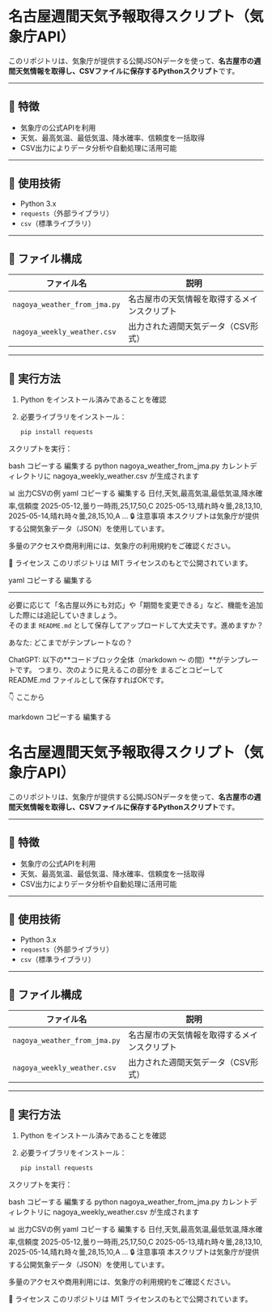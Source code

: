 # 名古屋週間天気予報取得スクリプト（気象庁API）

このリポジトリは、気象庁が提供する公開JSONデータを使って、**名古屋市の週間天気情報を取得し、CSVファイルに保存するPythonスクリプト**です。

---

## 📌 特徴

- 気象庁の公式APIを利用
- 天気、最高気温、最低気温、降水確率、信頼度を一括取得
- CSV出力によりデータ分析や自動処理に活用可能

---

## 🔧 使用技術

- Python 3.x
- `requests`（外部ライブラリ）
- `csv`（標準ライブラリ）

---

## 📁 ファイル構成

| ファイル名                    | 説明                                      |
|------------------------------|-------------------------------------------|
| `nagoya_weather_from_jma.py` | 名古屋市の天気情報を取得するメインスクリプト |
| `nagoya_weekly_weather.csv`  | 出力された週間天気データ（CSV形式）          |

---

## 🚀 実行方法

1. Python をインストール済みであることを確認
2. 必要ライブラリをインストール：

   ```bash
   pip install requests
スクリプトを実行：

bash
コピーする
編集する
python nagoya_weather_from_jma.py
カレントディレクトリに nagoya_weekly_weather.csv が生成されます

📊 出力CSVの例
yaml
コピーする
編集する
日付,天気,最高気温,最低気温,降水確率,信頼度
2025-05-12,曇り一時雨,25,17,50,C
2025-05-13,晴れ時々曇,28,13,10,
2025-05-14,晴れ時々曇,28,15,10,A
...
🔒 注意事項
本スクリプトは気象庁が提供する公開気象データ（JSON）を使用しています。

多量のアクセスや商用利用には、気象庁の利用規約をご確認ください。

📎 ライセンス
このリポジトリは MIT ライセンスのもとで公開されています。

yaml
コピーする
編集する

---

必要に応じて「名古屋以外にも対応」や「期間を変更できる」など、機能を追加した際には追記していきましょう。  
そのまま `README.md` として保存してアップロードして大丈夫です。進めますか？






あなた:
どこまでがテンプレートなの？


ChatGPT:
以下の**コードブロック全体（markdown ～ の間）**がテンプレートです。
つまり、次のように見えるこの部分を まるごとコピーして README.md ファイルとして保存すればOKです。

👇 ここから

markdown
コピーする
編集する
# 名古屋週間天気予報取得スクリプト（気象庁API）

このリポジトリは、気象庁が提供する公開JSONデータを使って、**名古屋市の週間天気情報を取得し、CSVファイルに保存するPythonスクリプト**です。

---

## 📌 特徴

- 気象庁の公式APIを利用
- 天気、最高気温、最低気温、降水確率、信頼度を一括取得
- CSV出力によりデータ分析や自動処理に活用可能

---

## 🔧 使用技術

- Python 3.x
- `requests`（外部ライブラリ）
- `csv`（標準ライブラリ）

---

## 📁 ファイル構成

| ファイル名                    | 説明                                      |
|------------------------------|-------------------------------------------|
| `nagoya_weather_from_jma.py` | 名古屋市の天気情報を取得するメインスクリプト |
| `nagoya_weekly_weather.csv`  | 出力された週間天気データ（CSV形式）          |

---

## 🚀 実行方法

1. Python をインストール済みであることを確認
2. 必要ライブラリをインストール：

   ```bash
   pip install requests
スクリプトを実行：

bash
コピーする
編集する
python nagoya_weather_from_jma.py
カレントディレクトリに nagoya_weekly_weather.csv が生成されます

📊 出力CSVの例
yaml
コピーする
編集する
日付,天気,最高気温,最低気温,降水確率,信頼度
2025-05-12,曇り一時雨,25,17,50,C
2025-05-13,晴れ時々曇,28,13,10,
2025-05-14,晴れ時々曇,28,15,10,A
...
🔒 注意事項
本スクリプトは気象庁が提供する公開気象データ（JSON）を使用しています。

多量のアクセスや商用利用には、気象庁の利用規約をご確認ください。

📎 ライセンス
このリポジトリは MIT ライセンスのもとで公開されています。
